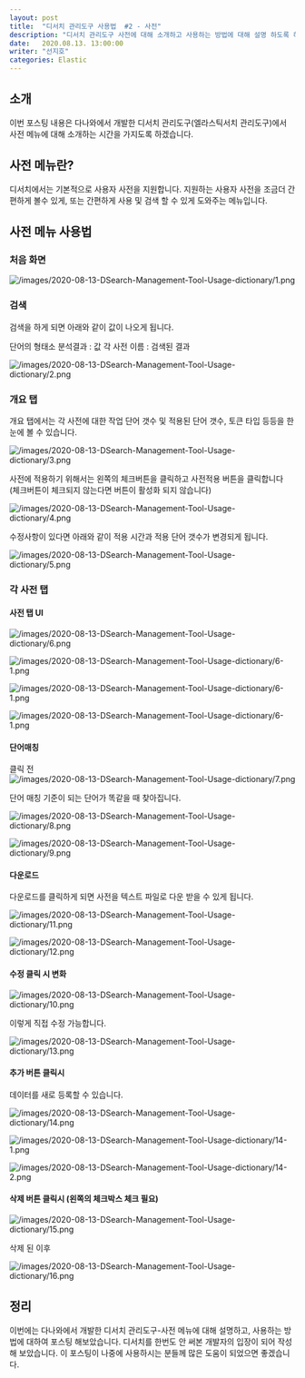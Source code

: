 ```yaml
---
layout: post
title:  "디서치 관리도구 사용법  #2 - 사전"
description: "디서치 관리도구 사전에 대해 소개하고 사용하는 방법에 대해 설명 하도록 하겠습니다." 
date:   2020.08.13. 13:00:00
writer: "선지호"  
categories: Elastic 
---
```


## 소개

이번 포스팅 내용은 다나와에서 개발한 디서치 관리도구(엘라스틱서치 관리도구)에서 사전 메뉴에 대해 소개하는 시간을 가지도록 하겠습니다.

## 사전 메뉴란?

디서치에서는 기본적으로 사용자 사전을 지원합니다. 
지원하는 사용자 사전을 조금더 간편하게 볼수 있게, 또는 간편하게 사용 및 검색 할 수 있게 도와주는 메뉴입니다.

## 사전 메뉴 사용법 

### 처음 화면 

![/images/2020-08-13-DSearch-Management-Tool-Usage-dictionary/1.png](/images/2020-08-13-DSearch-Management-Tool-Usage-dictionary/1.png)

### 검색 

검색을 하게 되면 아래와 같이 값이 나오게 됩니다.

단어의 형태소 분석결과 : 값
각 사전 이름 : 검색된 결과 

![/images/2020-08-13-DSearch-Management-Tool-Usage-dictionary/2.png](/images/2020-08-13-DSearch-Management-Tool-Usage-dictionary/2.png)

### 개요 탭 

개요 탭에서는 각 사전에 대한 작업 단어 갯수 및 적용된 단어 갯수, 토큰 타입 등등을 한눈에 볼 수 있습니다.

![/images/2020-08-13-DSearch-Management-Tool-Usage-dictionary/3.png](/images/2020-08-13-DSearch-Management-Tool-Usage-dictionary/3.png)

사전에 적용하기 위해서는 왼쪽의 체크버튼을 클릭하고 사전적용 버튼을 클릭합니다 (체크버튼이 체크되지 않는다면 버튼이 활성화 되지 않습니다)

![/images/2020-08-13-DSearch-Management-Tool-Usage-dictionary/4.png](/images/2020-08-13-DSearch-Management-Tool-Usage-dictionary/4.png)

수정사항이 있다면 아래와 같이 적용 시간과 적용 단어 갯수가 변경되게 됩니다.

![/images/2020-08-13-DSearch-Management-Tool-Usage-dictionary/5.png](/images/2020-08-13-DSearch-Management-Tool-Usage-dictionary/5.png)

### 각 사전 탭

#### 사전 탭 UI
![/images/2020-08-13-DSearch-Management-Tool-Usage-dictionary/6.png](/images/2020-08-13-DSearch-Management-Tool-Usage-dictionary/6.png)

![/images/2020-08-13-DSearch-Management-Tool-Usage-dictionary/6-1.png](/images/2020-08-13-DSearch-Management-Tool-Usage-dictionary/6-1.png)

![/images/2020-08-13-DSearch-Management-Tool-Usage-dictionary/6-1.png](/images/2020-08-13-DSearch-Management-Tool-Usage-dictionary/6-2.png)

![/images/2020-08-13-DSearch-Management-Tool-Usage-dictionary/6-1.png](/images/2020-08-13-DSearch-Management-Tool-Usage-dictionary/6-3.png)


#### 단어매칭 

클릭 전
![/images/2020-08-13-DSearch-Management-Tool-Usage-dictionary/7.png](/images/2020-08-13-DSearch-Management-Tool-Usage-dictionary/7.png)


단어 매칭 기준이 되는 단어가 똑같을 때 찾아집니다.

![/images/2020-08-13-DSearch-Management-Tool-Usage-dictionary/8.png](/images/2020-08-13-DSearch-Management-Tool-Usage-dictionary/8.png)

![/images/2020-08-13-DSearch-Management-Tool-Usage-dictionary/9.png](/images/2020-08-13-DSearch-Management-Tool-Usage-dictionary/9.png)

#### 다운로드 

다운로드를 클릭하게 되면 사전을 텍스트 파일로 다운 받을 수 있게 됩니다.

![/images/2020-08-13-DSearch-Management-Tool-Usage-dictionary/11.png](/images/2020-08-13-DSearch-Management-Tool-Usage-dictionary/11.png)

![/images/2020-08-13-DSearch-Management-Tool-Usage-dictionary/12.png](/images/2020-08-13-DSearch-Management-Tool-Usage-dictionary/12.png)

#### 수정 클릭 시 변화 

![/images/2020-08-13-DSearch-Management-Tool-Usage-dictionary/10.png](/images/2020-08-13-DSearch-Management-Tool-Usage-dictionary/10.png)

이렇게 직접 수정 가능합니다.

![/images/2020-08-13-DSearch-Management-Tool-Usage-dictionary/13.png](/images/2020-08-13-DSearch-Management-Tool-Usage-dictionary/13.png)

#### 추가 버튼 클릭시 

데이터를 새로 등록할 수 있습니다.

![/images/2020-08-13-DSearch-Management-Tool-Usage-dictionary/14.png](/images/2020-08-13-DSearch-Management-Tool-Usage-dictionary/14.png)

![/images/2020-08-13-DSearch-Management-Tool-Usage-dictionary/14-1.png](/images/2020-08-13-DSearch-Management-Tool-Usage-dictionary/14-1.png)

![/images/2020-08-13-DSearch-Management-Tool-Usage-dictionary/14-2.png](/images/2020-08-13-DSearch-Management-Tool-Usage-dictionary/14-2.png)

#### 삭제 버튼 클릭시 (왼쪽의 체크박스 체크 필요)

![/images/2020-08-13-DSearch-Management-Tool-Usage-dictionary/15.png](/images/2020-08-13-DSearch-Management-Tool-Usage-dictionary/15.png)

삭제 된 이후 

![/images/2020-08-13-DSearch-Management-Tool-Usage-dictionary/16.png](/images/2020-08-13-DSearch-Management-Tool-Usage-dictionary/16.png)

## 정리

이번에는 다나와에서 개발한 디서치 관리도구-사전 메뉴에 대해 설명하고, 사용하는 방법에 대하여 포스팅 해보았습니다.
디서치를 한번도 안 써본 개발자의 입장이 되어 작성해 보았습니다.
이 포스팅이 나중에 사용하시는 분들께 많은 도움이 되었으면 좋겠습니다.